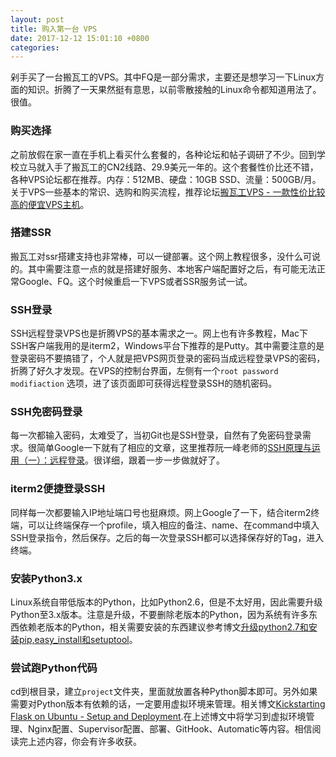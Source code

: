 ```yaml
---
layout: post
title: 购入第一台 VPS
date: 2017-12-12 15:01:10 +0800
categories: 
---
```

剁手买了一台搬瓦工的VPS。其中FQ是一部分需求，主要还是想学习一下Linux方面的知识。折腾了一天果然挺有意思，以前零散接触的Linux命令都知道用法了。很值。

### 购买选择
之前放假在家一直在手机上看买什么套餐的，各种论坛和帖子调研了不少。回到学校立马就入手了搬瓦工的CN2线路、29.9美元一年的。这个套餐性价比还不错，各种VPS论坛都在推荐。内存：512MB、硬盘：10GB SSD、流量：500GB/月。关于VPS一些基本的常识、选购和购买流程，推荐论坛[搬瓦工VPS - 一款性价比较高的便宜VPS主机](http://banwagong.cn/)。

### 搭建SSR
搬瓦工对ssr搭建支持也非常棒，可以一键部署。这个网上教程很多，没什么可说的。其中需要注意一点的就是搭建好服务、本地客户端配置好之后，有可能无法正常Google、FQ。这个时候重启一下VPS或者SSR服务试一试。

### SSH登录
SSH远程登录VPS也是折腾VPS的基本需求之一。网上也有许多教程，Mac下SSH客户端我用的是iterm2，Windows平台下推荐的是Putty。其中需要注意的是登录密码不要搞错了，个人就是把VPS网页登录的密码当成远程登录VPS的密码，折腾了好久才发现。在VPS的控制台界面，左侧有一个`root password modifiaction` 选项，进了该页面即可获得远程登录SSH的随机密码。

### SSH免密码登录
每一次都输入密码，太难受了，当初Git也是SSH登录，自然有了免密码登录需求。很简单Google一下就有了相应的文章，这里推荐阮一峰老师的[SSH原理与运用（一）：远程登录](http://www.ruanyifeng.com/blog/2011/12/ssh_remote_login.html)。很详细，跟着一步一步做就好了。

### iterm2便捷登录SSH
同样每一次都要输入IP地址端口号也挺麻烦。网上Google了一下，结合iterm2终端，可以让终端保存一个profile，填入相应的备注、name、在command中填入SSH登录指令，然后保存。之后的每一次登录SSH都可以选择保存好的Tag，进入终端。

### 安装Python3.x
Linux系统自带低版本的Python，比如Python2.6，但是不太好用，因此需要升级Python至3.x版本。注意是升级，不要删除老版本的Python，因为系统有许多东西依赖老版本的Python，相关需要安装的东西建议参考博文[升级python2.7和安装pip,easy_install和setuptool](https://blog.phpgao.com/pip-easy_install-setuptool.html)。

### 尝试跑Python代码
cd到根目录，建立`project`文件夹，里面就放置各种Python脚本即可。另外如果需要对Python版本有依赖的话，一定要用虚拟环境来管理。相关博文[Kickstarting Flask on Ubuntu - Setup and Deployment](https://realpython.com/blog/python/kickstarting-flask-on-ubuntu-setup-and-deployment/).在上述博文中将学习到虚拟环境管理、Nginx配置、Supervisor配置、部署、GitHook、Automatic等内容。相信阅读完上述内容，你会有许多收获。

